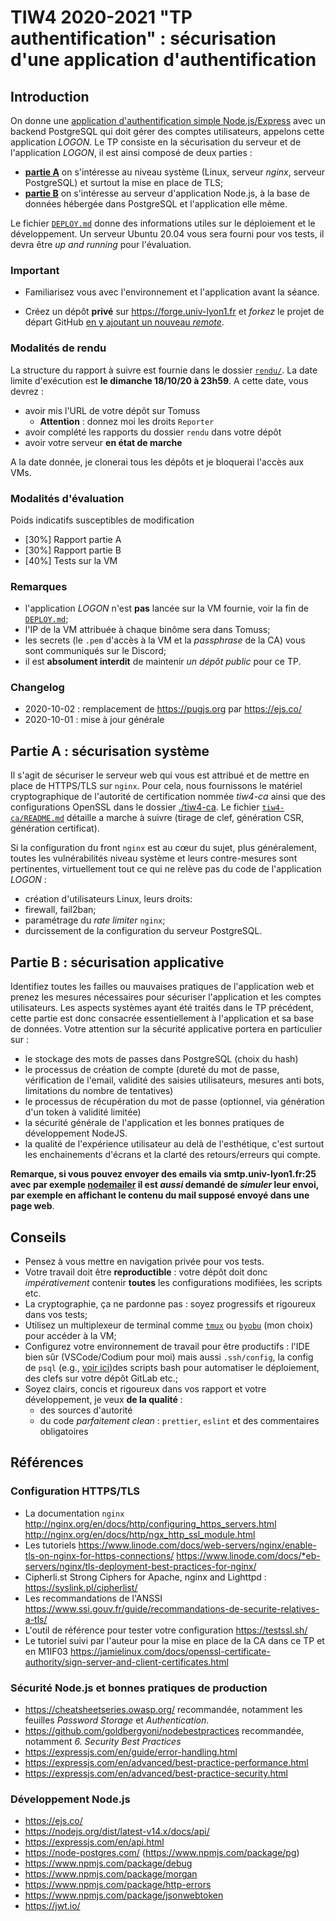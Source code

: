 TIW4 2020-2021 "TP authentification" : sécurisation d'une application d'authentification
========================================================================================

Introduction
------------

On donne une [application d'authentification simple Node.js/Express](https://github.com/romulusFR/tiw4-authentication) avec un backend PostgreSQL qui doit gérer des comptes utilisateurs, appelons cette application _LOGON_.
Le TP consiste en la sécurisation du serveur et de l'application _LOGON_, il est ainsi  composé de deux parties :

* **[partie A](#Partie-A-:-sécurisation-système)** on s'intéresse au niveau système (Linux, serveur _nginx_, serveur PostgreSQL) et surtout la mise en place de TLS;
* **[partie B](#Partie-B-:-sécurisation-applicative)** on s'intéresse au serveur d'application Node.js, à la base de données hébergée dans PostgreSQL et l'application elle même.

Le fichier [`DEPLOY.md`](./DEPLOY.md) donne des informations utiles sur le déploiement et le développement.
Un serveur Ubuntu 20.04 vous sera fourni pour vos tests, il devra être _up and running_ pour l'évaluation.

### Important

* Familiarisez vous avec l'environnement et l'application avant la séance.

* Créez un dépôt **privé** sur <https://forge.univ-lyon1.fr> et _forkez_ le projet de départ GitHub [en y ajoutant un nouveau _remote_](https://stackoverflow.com/questions/50973048/forking-git-repository-from-github-to-gitlab).

### Modalités de rendu

La structure du rapport à suivre est fournie dans le dossier [`rendu/`](rendu/).
La date limite d'exécution est **le dimanche 18/10/20 à 23h59**.
A cette date, vous devrez :

* avoir mis l'URL de votre dépôt sur Tomuss
  - **Attention** : donnez moi les droits `Reporter`
* avoir complété les rapports du dossier `rendu` dans votre dépôt
* avoir votre serveur **en état de marche**

A la date donnée, je clonerai tous les dépôts et je bloquerai l'accès aux VMs.

### Modalités d'évaluation

Poids indicatifs susceptibles de modification

* [30%] Rapport partie A
* [30%] Rapport partie B
* [40%] Tests sur la VM

### Remarques

* l'application _LOGON_ n'est **pas** lancée sur la VM fournie, voir la fin de [`DEPLOY.md`](./DEPLOY.md);
* l'IP de la VM attribuée à chaque binôme sera dans Tomuss;
* les secrets (le `.pem` d'accès à la VM et la _passphrase_ de la CA) vous sont communiqués sur le Discord;
* il est **absolument interdit** de maintenir _un dépôt public_ pour ce TP.

### Changelog

* 2020-10-02 : remplacement de <https://pugjs.org> par <https://ejs.co/>
* 2020-10-01 : mise à jour générale

Partie A : sécurisation système
--------------------------------

Il s'agit de sécuriser le serveur web qui vous est attribué et de mettre en place de HTTPS/TLS sur `nginx`.
Pour cela, nous fournissons le matériel cryptographique de l'autorité de certification nommée _tiw4-ca_ ainsi que des configurations OpenSSL dans le dossier [./tiw4-ca](./tiw4-ca). Le fichier [`tiw4-ca/README.md`](tiw4-ca/README.md) détaille a marche à suivre (tirage de clef, génération CSR, génération certificat).

Si la configuration du front `nginx` est au cœur du sujet, plus généralement, toutes les vulnérabilités niveau système et leurs contre-mesures sont pertinentes, virtuellement tout ce qui ne relève pas du code de l'application _LOGON_ :

* création d'utilisateurs Linux, leurs droits:
* firewall, fail2ban;
* paramétrage  du _rate limiter_ `nginx`;
* durcissement de la configuration du serveur PostgreSQL.

Partie B : sécurisation applicative
-----------------------------------

Identifiez toutes les failles ou mauvaises pratiques de l'application web et prenez les mesures nécessaires pour sécuriser l'application et les comptes utilisateurs. Les aspects systèmes ayant été traités dans le TP précédent, cette partie est donc consacrée essentiellement à l'application et sa base de données. Votre attention sur la sécurité applicative portera en particulier sur :

* le stockage des mots de passes dans PostgreSQL (choix du hash)
* le processus de création de compte (dureté du mot de passe, vérification de l'email, validité des saisies utilisateurs, mesures anti bots, limitations du nombre de tentatives)
* le processus de récupération du mot de passe (optionnel, via génération d'un token à validité limitée)
* la sécurité générale de l'application et les bonnes pratiques de développement NodeJS.
* la qualité de l'expérience utilisateur au delà de l'esthétique, c'est surtout les enchainements d'écrans et la clarté des retours/erreurs qui compte.

**Remarque, si vous pouvez envoyer des emails via smtp.univ-lyon1.fr:25 avec par exemple [nodemailer](https://nodemailer.com/about/) il est _aussi_ demandé de _simuler_ leur envoi, par exemple en affichant le contenu du mail supposé envoyé dans une page web**.

Conseils
--------

* Pensez à vous mettre en navigation privée pour vos tests.
* Votre travail doit être **reproductible** : votre dépôt doit donc _impérativement_ contenir **toutes** les configurations modifiées, les scripts etc.
* La cryptographie, ça ne pardonne pas : soyez progressifs et rigoureux dans vos tests;
* Utilisez un multiplexeur de terminal comme [`tmux`](https://github.com/tmux/tmux/wiki) ou [`byobu`](https://www.byobu.org/) (mon choix) pour accéder à la VM;
* Configurez votre environnement de travail pour être productifs : l'IDE bien sûr (VSCode/Codium pour moi) mais aussi `.ssh/config`, la config de `psql` (e.g., [voir ici](https://forge.univ-lyon1.fr/bd-pedago/bd-pedago#ligne-de-commande-psql))des scripts bash pour automatiser le déploiement, des clefs sur votre dépôt GitLab etc.;
* Soyez clairs, concis et rigoureux dans vos rapport et votre développement, je veux **de la qualité** :
  - des sources d'autorité
  - du code _parfaitement clean_ : `prettier`, `eslint` et des commentaires obligatoires

Références
----------

### Configuration HTTPS/TLS

* La documentation `nginx` <http://nginx.org/en/docs/http/configuring_https_servers.html> <http://nginx.org/en/docs/http/ngx_http_ssl_module.html>
* Les tutoriels <https://www.linode.com/docs/web-servers/nginx/enable-tls-on-nginx-for-https-connections/> <https://www.linode.com/docs/*eb-servers/nginx/tls-deployment-best-practices-for-nginx/>
* Cipherli.st Strong Ciphers for Apache, nginx and Lighttpd : <https://syslink.pl/cipherlist/>
* Les recommandations de l'ANSSI <https://www.ssi.gouv.fr/guide/recommandations-de-securite-relatives-a-tls/>
* L'outil de référence pour tester votre configuration <https://testssl.sh/>
* Le tutoriel suivi par l'auteur pour la mise en place de la CA dans ce TP et en M1IF03 <https://jamielinux.com/docs/openssl-certificate-authority/sign-server-and-client-certificates.html>

### Sécurité Node.js et bonnes pratiques de production

* <https://cheatsheetseries.owasp.org/> recommandée, notamment les feuilles _Password Storage_ et _Authentication_.
* <https://github.com/goldbergyoni/nodebestpractices> recommandée, notamment  _6. Security Best Practices_
* <https://expressjs.com/en/guide/error-handling.html>
* <https://expressjs.com/en/advanced/best-practice-performance.html>
* <https://expressjs.com/en/advanced/best-practice-security.html>

### Développement Node.js

* <https://ejs.co/>
* <https://nodejs.org/dist/latest-v14.x/docs/api/>
* <https://expressjs.com/en/api.html>
* <https://node-postgres.com/> (<https://www.npmjs.com/package/pg>)
* <https://www.npmjs.com/package/debug>
* <https://www.npmjs.com/package/morgan>
* <https://www.npmjs.com/package/http-errors>
* <https://www.npmjs.com/package/jsonwebtoken>
* <https://jwt.io/>
